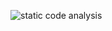 ![static code analysis](https://github.com/mohit-kumar-sharma/proffer/workflows/Run%20static%20code%20analysis/badge.svg)

